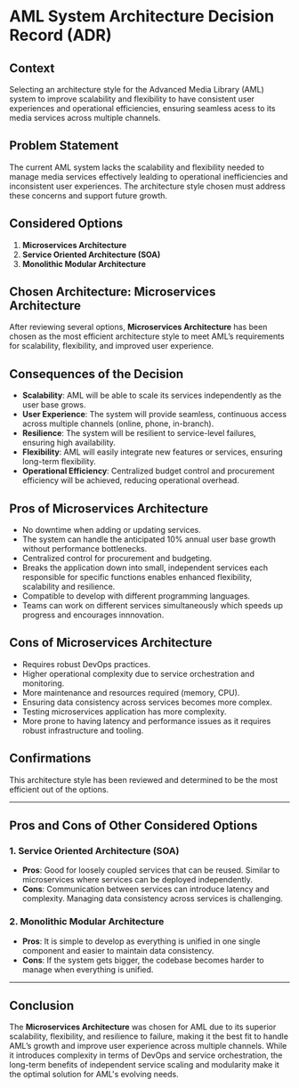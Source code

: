 # AML System Architecture Decision Record (ADR)

## Context

Selecting an architecture style for the Advanced Media Library (AML) system to improve scalability and flexibility to have consistent user experiences and operational efficiencies, ensuring seamless acess to its media services across multiple channels.

## Problem Statement

The current AML system lacks the scalability and flexibility needed to manage media services effectively lealding to operational inefficiencies and inconsistent user experiences. The architecture style chosen must address these concerns and support future growth.

## Considered Options

1. **Microservices Architecture**
2. **Service Oriented Architecture (SOA)**
3. **Monolithic Modular Architecture**

## Chosen Architecture: **Microservices Architecture**

After reviewing several options, **Microservices Architecture** has been chosen as the most efficient architecture style to meet AML’s requirements for scalability, flexibility, and improved user experience.

## Consequences of the Decision

- **Scalability**: AML will be able to scale its services independently as the user base grows.
- **User Experience**: The system will provide seamless, continuous access across multiple channels (online, phone, in-branch).
- **Resilience**: The system will be resilient to service-level failures, ensuring high availability.
- **Flexibility**: AML will easily integrate new features or services, ensuring long-term flexibility.
- **Operational Efficiency**: Centralized budget control and procurement efficiency will be achieved, reducing operational overhead.

## Pros of Microservices Architecture

- No downtime when adding or updating services.
- The system can handle the anticipated 10% annual user base growth without performance bottlenecks.
- Centralized control for procurement and budgeting.
- Breaks the application down into small, independent services each responsible for specific functions enables enhanced flexibility, scalability and resilience.
- Compatible to develop with different programming languages.
- Teams can work on different services simultaneously which speeds up progress and encourages innnovation.

## Cons of Microservices Architecture

- Requires robust DevOps practices.
- Higher operational complexity due to service orchestration and monitoring.
- More maintenance and resources required (memory, CPU).
- Ensuring data consistency across services becomes more complex.
- Testing microservices application has more complexity.
- More prone to having latency and performance issues as it requires robust infrastructure and tooling.

## Confirmations

This architecture style has been reviewed and determined to be the most efficient out of the options.

---

## Pros and Cons of Other Considered Options

### 1. Service Oriented Architecture (SOA)
- **Pros**: Good for loosely coupled services that can be reused. Similar to microservices where services can be deployed independently.
- **Cons**: Communication between services can introduce latency and complexity. Managing data consistency across services is challenging.

### 2. Monolithic Modular Architecture
- **Pros**: It is simple to develop as everything is unified in one single component and easier to maintain data consistency. 
- **Cons**: If the system gets bigger, the codebase becomes harder to manage when everything is unified. 

---

## Conclusion

The **Microservices Architecture** was chosen for AML due to its superior scalability, flexibility, and resilience to failure, making it the best fit to handle AML’s growth and improve user experience across multiple channels. While it introduces complexity in terms of DevOps and service orchestration, the long-term benefits of independent service scaling and modularity make it the optimal solution for AML's evolving needs.
